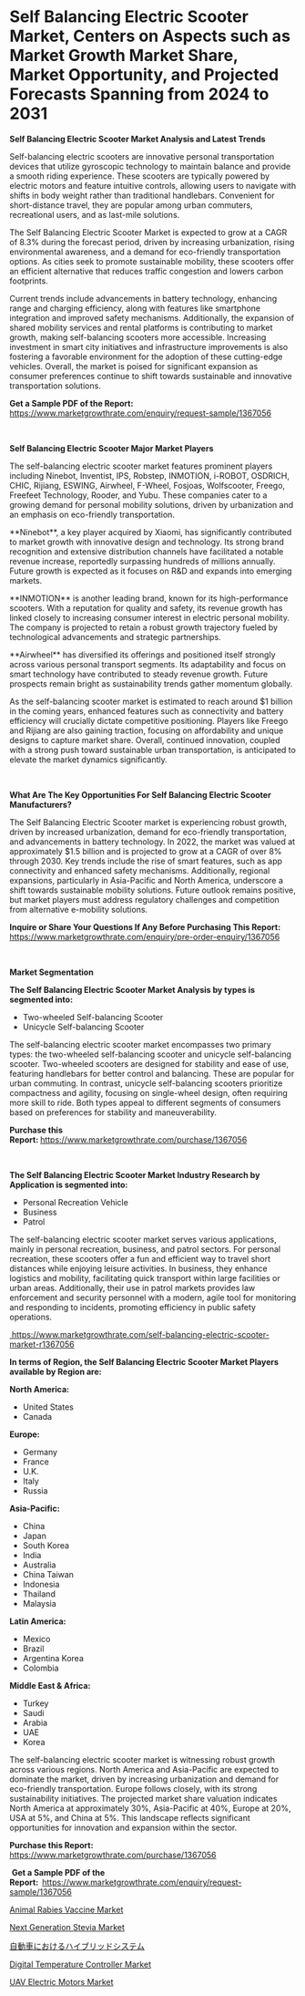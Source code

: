 <p><h1>Self Balancing Electric Scooter Market, Centers on Aspects such as Market Growth Market Share, Market Opportunity, and Projected Forecasts Spanning from 2024 to 2031</h1></p><p><strong>Self Balancing Electric Scooter Market Analysis and Latest Trends</strong></p>
<p><p>Self-balancing electric scooters are innovative personal transportation devices that utilize gyroscopic technology to maintain balance and provide a smooth riding experience. These scooters are typically powered by electric motors and feature intuitive controls, allowing users to navigate with shifts in body weight rather than traditional handlebars. Convenient for short-distance travel, they are popular among urban commuters, recreational users, and as last-mile solutions.</p><p>The Self Balancing Electric Scooter Market is expected to grow at a CAGR of 8.3% during the forecast period, driven by increasing urbanization, rising environmental awareness, and a demand for eco-friendly transportation options. As cities seek to promote sustainable mobility, these scooters offer an efficient alternative that reduces traffic congestion and lowers carbon footprints. </p><p>Current trends include advancements in battery technology, enhancing range and charging efficiency, along with features like smartphone integration and improved safety mechanisms. Additionally, the expansion of shared mobility services and rental platforms is contributing to market growth, making self-balancing scooters more accessible. Increasing investment in smart city initiatives and infrastructure improvements is also fostering a favorable environment for the adoption of these cutting-edge vehicles. Overall, the market is poised for significant expansion as consumer preferences continue to shift towards sustainable and innovative transportation solutions.</p></p>
<p><strong>Get a Sample PDF of the Report:&nbsp;</strong> <a href="https://www.marketgrowthrate.com/enquiry/request-sample/1367056">https://www.marketgrowthrate.com/enquiry/request-sample/1367056</a></p>
<p>&nbsp;</p>
<p><strong>Self Balancing Electric Scooter Major Market Players</strong></p>
<p><p>The self-balancing electric scooter market features prominent players including Ninebot, Inventist, IPS, Robstep, INMOTION, i-ROBOT, OSDRICH, CHIC, Rijiang, ESWING, Airwheel, F-Wheel, Fosjoas, Wolfscooter, Freego, Freefeet Technology, Rooder, and Yubu. These companies cater to a growing demand for personal mobility solutions, driven by urbanization and an emphasis on eco-friendly transportation.</p><p>**Ninebot**, a key player acquired by Xiaomi, has significantly contributed to market growth with innovative design and technology. Its strong brand recognition and extensive distribution channels have facilitated a notable revenue increase, reportedly surpassing hundreds of millions annually. Future growth is expected as it focuses on R&D and expands into emerging markets.</p><p>**INMOTION** is another leading brand, known for its high-performance scooters. With a reputation for quality and safety, its revenue growth has linked closely to increasing consumer interest in electric personal mobility. The company is projected to retain a robust growth trajectory fueled by technological advancements and strategic partnerships.</p><p>**Airwheel** has diversified its offerings and positioned itself strongly across various personal transport segments. Its adaptability and focus on smart technology have contributed to steady revenue growth. Future prospects remain bright as sustainability trends gather momentum globally.</p><p>As the self-balancing scooter market is estimated to reach around $1 billion in the coming years, enhanced features such as connectivity and battery efficiency will crucially dictate competitive positioning. Players like Freego and Rijiang are also gaining traction, focusing on affordability and unique designs to capture market share. Overall, continued innovation, coupled with a strong push toward sustainable urban transportation, is anticipated to elevate the market dynamics significantly.</p></p>
<p>&nbsp;</p>
<p><strong>What Are The Key Opportunities For Self Balancing Electric Scooter Manufacturers?</strong></p>
<p><p>The Self Balancing Electric Scooter market is experiencing robust growth, driven by increased urbanization, demand for eco-friendly transportation, and advancements in battery technology. In 2022, the market was valued at approximately $1.5 billion and is projected to grow at a CAGR of over 8% through 2030. Key trends include the rise of smart features, such as app connectivity and enhanced safety mechanisms. Additionally, regional expansions, particularly in Asia-Pacific and North America, underscore a shift towards sustainable mobility solutions. Future outlook remains positive, but market players must address regulatory challenges and competition from alternative e-mobility solutions.</p></p>
<p><strong>Inquire or Share Your Questions If Any Before Purchasing This Report:</strong> <a href="https://www.marketgrowthrate.com/enquiry/pre-order-enquiry/1367056">https://www.marketgrowthrate.com/enquiry/pre-order-enquiry/1367056</a></p>
<p>&nbsp;</p>
<p><strong>Market Segmentation</strong></p>
<p><strong>The Self Balancing Electric Scooter Market Analysis by types is segmented into:</strong></p>
<p><ul><li>Two-wheeled Self-balancing Scooter</li><li>Unicycle Self-balancing Scooter</li></ul></p>
<p><p>The self-balancing electric scooter market encompasses two primary types: the two-wheeled self-balancing scooter and unicycle self-balancing scooter. Two-wheeled scooters are designed for stability and ease of use, featuring handlebars for better control and balancing. These are popular for urban commuting. In contrast, unicycle self-balancing scooters prioritize compactness and agility, focusing on single-wheel design, often requiring more skill to ride. Both types appeal to different segments of consumers based on preferences for stability and maneuverability.</p></p>
<p><strong>Purchase this Report:&nbsp;</strong><a href="https://www.marketgrowthrate.com/purchase/1367056">https://www.marketgrowthrate.com/purchase/1367056</a></p>
<p>&nbsp;</p>
<p><strong>The Self Balancing Electric Scooter Market Industry Research by Application is segmented into:</strong></p>
<p><ul><li>Personal Recreation Vehicle</li><li>Business</li><li>Patrol</li></ul></p>
<p><p>The self-balancing electric scooter market serves various applications, mainly in personal recreation, business, and patrol sectors. For personal recreation, these scooters offer a fun and efficient way to travel short distances while enjoying leisure activities. In business, they enhance logistics and mobility, facilitating quick transport within large facilities or urban areas. Additionally, their use in patrol markets provides law enforcement and security personnel with a modern, agile tool for monitoring and responding to incidents, promoting efficiency in public safety operations.</p></p>
<p><a href="https://www.marketgrowthrate.com/self-balancing-electric-scooter-market-r1367056">&nbsp;https://www.marketgrowthrate.com/self-balancing-electric-scooter-market-r1367056</a></p>
<p><strong>In terms of Region, the Self Balancing Electric Scooter Market Players available by Region are:</strong></p>
<p>
    <p> <strong> North America: </strong>
        <ul>
            <li>United States</li>
            <li>Canada</li>
        </ul>
        </p> 
    <p> <strong> Europe: </strong>
        <ul>
            <li>Germany</li>
            <li>France</li>
            <li>U.K.</li>
            <li>Italy</li>
            <li>Russia</li>
        </ul>
        </p> 
    <p> <strong> Asia-Pacific: </strong>
        <ul>
            <li>China</li>
            <li>Japan</li>
            <li>South Korea</li>
            <li>India</li>
            <li>Australia</li>
            <li>China Taiwan</li>
            <li>Indonesia</li>
            <li>Thailand</li>
            <li>Malaysia</li>
        </ul>
        </p> 
    <p> <strong> Latin America: </strong>
        <ul>
            <li>Mexico</li>
            <li>Brazil</li>
            <li>Argentina Korea</li>
            <li>Colombia</li>
        </ul>
        </p> 
    <p> <strong> Middle East & Africa: </strong>
        <ul>
            <li>Turkey</li>
            <li>Saudi</li>
            <li>Arabia</li>
            <li>UAE</li>
            <li>Korea</li>
        </ul>
    </p>
    </p>
<p><p>The self-balancing electric scooter market is witnessing robust growth across various regions. North America and Asia-Pacific are expected to dominate the market, driven by increasing urbanization and demand for eco-friendly transportation. Europe follows closely, with its strong sustainability initiatives. The projected market share valuation indicates North America at approximately 30%, Asia-Pacific at 40%, Europe at 20%, USA at 5%, and China at 5%. This landscape reflects significant opportunities for innovation and expansion within the sector.</p></p>
<p><strong>Purchase this Report: </strong><a href="https://www.marketgrowthrate.com/purchase/1367056">https://www.marketgrowthrate.com/purchase/1367056</a></p>
<p>&nbsp;<strong>Get a Sample PDF of the Report:&nbsp;&nbsp;</strong><a href="https://www.marketgrowthrate.com/enquiry/request-sample/1367056">https://www.marketgrowthrate.com/enquiry/request-sample/1367056</a></p>
<p><strong></strong></p>
<p><p><a href="https://www.linkedin.com/pulse/animal-rabies-vaccine-market-size-type-inject-vaccineoral-product-ye58c?trackingId=2TcphT33Q2q8B8ofkQroZA%3D%3D">Animal Rabies Vaccine Market</a></p><p><a href="https://issuu.com/reportprime-2/docs/next-generation-stevia-market-size-_c0a2437371556c">Next Generation Stevia Market</a></p><p><a href="https://medium.com/@syblzmzart/%E8%87%AA%E5%8B%95%E8%BB%8A%E5%B8%82%E5%A0%B4%E3%81%AB%E3%81%8A%E3%81%91%E3%82%8B%E3%82%B0%E3%83%AD%E3%83%BC%E3%83%90%E3%83%AB%E3%83%8F%E3%82%A4%E3%83%96%E3%83%AA%E3%83%83%E3%83%89%E3%82%B7%E3%82%B9%E3%83%86%E3%83%A0%E3%81%AE%E6%A9%9F%E4%BC%9A%E3%81%A8%E5%B8%82%E5%A0%B4%E3%81%AE%E8%AA%B2%E9%A1%8C-2024%E5%B9%B4-2031%E5%B9%B4-7d487cb7c903">自動車におけるハイブリッドシステム</a></p><p><a href="https://github.com/SamiaHussain82/Market-Research-Report-List-1/blob/main/digital-temperature-controller-market.md">Digital Temperature Controller Market</a></p><p><a href="https://www.linkedin.com/pulse/evaluating-global-uav-electric-motors-market-trends-growth-opportunities-hkoxc?trackingId=McWx6DISSZWKEh1VqbVFgg%3D%3D">UAV Electric Motors Market</a></p></p>